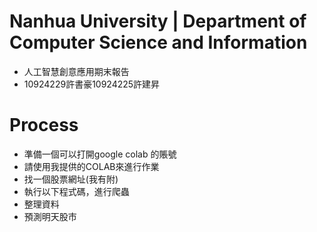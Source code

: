 # Nanhua University | Department of Computer Science and Information
* 人工智慧創意應用期末報告
* 10924229許書豪10924225許建昇

# Process
* 準備一個可以打開google colab 的賬號
* 請使用我提供的COLAB來進行作業
* 找一個股票網址(我有附)
* 執行以下程式碼，進行爬蟲
* 整理資料
* 預測明天股市
